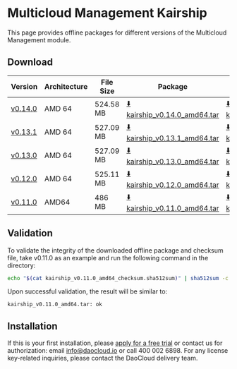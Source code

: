 # Multicloud Management Kairship

This page provides offline packages for different versions of the Multicloud Management module.

## Download

| Version     | Architecture | File Size | Package      | Checksum File | Update Date |
|-------------| ----- |-------- |---------------| ---------- |-----------|
| [v0.14.0](../../kairship/intro/release-notes.md) | AMD 64 | 524.58 MB | [:arrow_down: kairship_v0.14.0_amd64.tar](https://qiniu-download-public.daocloud.io/DaoCloud_Enterprise/kairship_v0.14.0_amd64.tar) | [:arrow_down: kairship_v0.14.0_amd64_checksum.sha512sum](https://qiniu-download-public.daocloud.io/DaoCloud_Enterprise/kairship_v0.14.0_amd64_checksum.sha512sum) | 2023-12-01 |
| [v0.13.1](../../kairship/intro/release-notes.md) | AMD 64 | 527.09 MB | [:arrow_down: kairship_v0.13.1_amd64.tar](https://qiniu-download-public.daocloud.io/DaoCloud_Enterprise/kairship_v0.13.1_amd64.tar) | [:arrow_down: kairship_v0.13.1_amd64_checksum.sha512sum](https://qiniu-download-public.daocloud.io/DaoCloud_Enterprise/kairship_v0.13.1_amd64_checksum.sha512sum) | 2023-11-03 |
| [v0.13.0](../../kairship/intro/release-notes.md) | AMD 64 | 527.09 MB | [:arrow_down: kairship_v0.13.0_amd64.tar](https://qiniu-download-public.daocloud.io/DaoCloud_Enterprise/kairship_v0.13.0_amd64.tar) | [:arrow_down: kairship_v0.13.0_amd64_checksum.sha512sum](https://qiniu-download-public.daocloud.io/DaoCloud_Enterprise/kairship_v0.13.0_amd64_checksum.sha512sum) | 2023-10-26 |
| [v0.12.0](../../kairship/intro/release-notes.md) | AMD 64 | 525.11 MB | [:arrow_down: kairship_v0.12.0_amd64.tar](https://qiniu-download-public.daocloud.io/DaoCloud_Enterprise/kairship_v0.12.0_amd64.tar) | [:arrow_down: kairship_v0.12.0_amd64_checksum.sha512sum](https://qiniu-download-public.daocloud.io/DaoCloud_Enterprise/kairship_v0.12.0_amd64_checksum.sha512sum) | 2023-09-01 |
| [v0.11.0](../../kairship/intro/release-notes.md) | AMD64 | 486 MB | [:arrow_down: kairship_v0.11.0_amd64.tar](https://qiniu-download-public.daocloud.io/DaoCloud_Enterprise/kairship_v0.11.0_amd64.tar) | [:arrow_down: kairship_v0.11.0_amd64_checksum.sha512sum](https://qiniu-download-public.daocloud.io/DaoCloud_Enterprise/kairship_v0.11.0_amd64_checksum.sha512sum) | 2023-7-31 |

## Validation

To validate the integrity of the downloaded offline package and checksum file,
take v0.11.0 as an example and run the following command in the directory:

```sh
echo "$(cat kairship_v0.11.0_amd64_checksum.sha512sum)" | sha512sum -c
```

Upon successful validation, the result will be similar to:

```none
kairship_v0.11.0_amd64.tar: ok
```

## Installation

If this is your first installation, please [apply for a free trial](../../dce/license0.md) or contact us for authorization: email info@daocloud.io or call 400 002 6898.
For any license key-related inquiries, please contact the DaoCloud delivery team.
